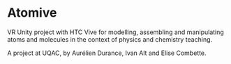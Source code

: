 # Atomive

VR Unity project with HTC Vive for modelling, assembling and manipulating atoms and molecules in the context of physics and chemistry teaching.

A project at UQAC, by Aurélien Durance, Ivan Alt and Elise Combette.
